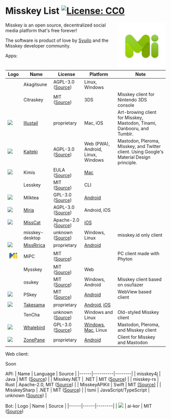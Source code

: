 # Misskey List [![License: CC0](https://img.shields.io/badge/License-CC0-lightgrey.svg)](https://creativecommons.org/publicdomain/zero/1.0/)

[<img src="https://raw.githubusercontent.com/misskey-dev/assets/main/icon.png" align="right" width="150">](https://misskey-hub.net/en/)

Misskey is an open source, decentralized social media platform that's free forever!

The software is product of love by [Syuilo](https://misskey.io/@syuilo) and the Misskey developer community.


Apps:

| Logo | Name | License | Platform | Note |
|------|-------|---------|--------------| ---|
| | Akagitsune | AGPL-3.0 ([Source](https://github.com/YuzuRyo61/Akagitsune))  | Linux, Windows |
| | Citraskey | MIT ([Source](https://github.com/CyberRex0/citraskey)) | 3DS | Misskey client for Nintendo 3DS console |
| <img src="https://is1-ssl.mzstatic.com/image/thumb/Purple126/v4/44/29/fc/4429fcc9-eba9-2e11-711e-ff1d994abba4/AppIcon-1x_U007emarketing-0-7-0-85-220.png/350x350.png?"  width="50"> | [Illustail](https://cathand.org/illustail) | proprietary | Mac, iOS | Art-browing client for Misskey, Mastodon, Tinami, Danbooru, and Tumblr. |
| <img src="https://apt.izzysoft.de/fdroid/repo/moe.craftplacer.kaiteki/en-US/icon.png"  width="50"> | [Kaiteki](https://kaiteki.app/) | AGPL-3.0 ([Source](https://github.com/Kaiteki-Fedi/Kaiteki)) | Web (PWA), Android, Linux, Windows |Mastodon, Pleroma, Misskey, and Twitter client. Using Google's Material Design principle. |
| <img src="https://is1-ssl.mzstatic.com/image/thumb/Purple126/v4/15/48/14/15481419-a3b5-6b59-ec7b-c5a71915fdc5/AppIcon-0-1x_U007emarketing-0-7-0-85-220.png/350x350.png?"  width="50"> | Kimis | EULA ([Source](https://github.com/Lakr233/Kimis)) | [Mac](https://apps.apple.com/app/kimis-a-client-for-misskey/id1667275125) |
| | Lesskey | MIT ([Source](https://github.com/AsPulse/lesskey)) | CLI | 
| <img src="https://play-lh.googleusercontent.com/TSOHK9UAMkYXpg4Qrm5A65oYTmE-nX_g29JBAwqTMB3AZQC4mXCX1_99Wca1EZvLAw=w480-h960"  width="50"> | Milktea | GPL-3.0 ([Source](https://github.com/pantasystem/Milktea)) | [Android](https://play.google.com/store/apps/details?id=jp.panta.misskeyandroidclient) |
| <img src="https://play-lh.googleusercontent.com/TOivVoOsl4aogV2lo31X2u7UZjLgeToJpY-QW8OtfJiJAhi7u4VntkkdunoGlmrHWA=w480-h960"  width="50"> | [Miria](https://shiosyakeyakini.info/miria_web/index.html) | AGPL-3.0 ([Source](https://github.com/shiosyakeyakini-info/miria)) | Android, iOS |
| <img src="https://is1-ssl.mzstatic.com/image/thumb/Purple116/v4/b6/33/ec/b633ec8c-d837-e1a2-8fb2-8a600eed43c5/AppIcon-1x_U007emarketing-0-7-0-85-220.png/434x0w.webp"  width="50"> | [MissCat](https://yuiga.dev/misscat/) | Apache-2.0 ([Source](https://github.com/YuigaWada/MissCat)) | [iOS](https://apps.apple.com/app/id1505059993) |
| | misskey-desktop | unknown ([Source](https://github.com/troke12/misskey-desktop)) | Windows, Linux | misskey.id only client |
| <img src="https://play-lh.googleusercontent.com/ayRECRj0NYpZgcmPBdY79wzyi_lkoyJ9IVZO5KiOYR8nxFnET7TVqpLpqfDqDSjVbvt_=w480-h960"  width="50">| [MissRirica](https://riinswork.space/missririca/privacy) | proprietary | [Android](https://play.google.com/store/apps/details?id=space.riinswork.missririca) |
| <img src="https://raw.githubusercontent.com/MiPC-Dev/MiPC/develop/assets/icon.png"  width="50">| MiPC | MIT ([Source](https://github.com/MiPC-Dev/MiPC)) |  | PC client made with Phyton
| | Mysskey | MIT ([Source](https://github.com/sym-dev/mysskey)) | Web | 
| | osukey | MIT ([Source](https://github.com/osukey/osukey)) | Windows, Android | Misskey client based on osu!lazer |
| <img src="https://play-lh.googleusercontent.com/ltuKeMM9bfMf1bBBglEMF8dADvwiQv5FTbkqOt1OsFB4fXwx473fhY3-nygkawacCOE=w480-h960"  width="50"> | PSkey | MIT ([Source](https://github.com/ibuki2003/pskey)) | [Android](https://play.google.com/store/apps/details?id=dev.fuwa.pskey) | WebView based client  
| <img src="https://play-lh.googleusercontent.com/oluhxLQhqQz_qsmjs0EeeGnajTrKrmYh34wye7ByiD6aiRGdGwtfJIxIz-LcZvcjXyI7=w480-h960"  width="50"> | [Takesama](https://takesama.com/) | proprietary | [Android](https://play.google.com/store/apps/details?id=com.takesama.app), [iOS](https://apps.apple.com/us/app/takesama/id1622199470?uo=4) |
|  | TenCha | unknown ([Source](https://github.com/coke12103/TenCha)) | Windows and Linux | Old-styled Misskey client  |
| <img src="https://store-images.s-microsoft.com/image/apps.57127.13580259430726262.8c8e2f41-ff79-46da-9558-e133e1240bde.043a2286-3125-40a6-a6bf-f747f18bb9a0?w=120"  width="50"> | [Whalebird](https://whalebird.social/) | GPL-3.0 ([Source](https://github.com/h3poteto/whalebird-desktop)) | [Windows](https://apps.microsoft.com/store/detail/whalebird/9NBW4CSDV5HC), [Mac](https://apps.apple.com/us/app/whalebird/id6445864587), Linux | Mastodon, Pleroma, and Misskey client |
| <img src="https://play-lh.googleusercontent.com/Z2FSNDdlzP5AexzhmnTiYGp9kUXTSJ-a_V-Tv9kGnf5vej2dkRDqNyMLZgpfqvhRB7A=w480-h960"  width="50"> | [ZonePane](https://twitpane.com) | proprietary | [Android](https://play.google.com/store/apps/details?id=com.zonepane) | Client for Misskey and Mastodon |

Web client:

Soon

API:
| Name | Language | Source |
|------|----------|--------|
| misskey4j | Java | MIT ([Source](https://github.com/uakihir0/misskey4j)) |
| Misskey.NET | .NET | MIT ([Source](https://github.com/EbiseLutica/Misskey.NET)) |
| misskey-rs | Rust | Apache-2.0, MIT ([Source](https://github.com/coord-e/misskey-rs)) |
| MisskeyAPIKit | Swift | MIT [(Source)](https://github.com/petitstrawberry/MisskeyAPIKit) |
| MisskeySharp | .NET | MIT ([Source](https://github.com/a32kita/MisskeySharp)) |
| tsmi | JavaScript/TypeScript | unknown ([Source](https://github.com/Allianaab2m/tsmi)) |

Bot:
| Logo | Name | Source | 
|------|------|--------|
| <img src="https://raw.githubusercontent.com/noridev/ai-kor/master/ai.svg"  width="50"> | ai-kor | MIT ([Source](https://github.com/noridev/ai-kor))